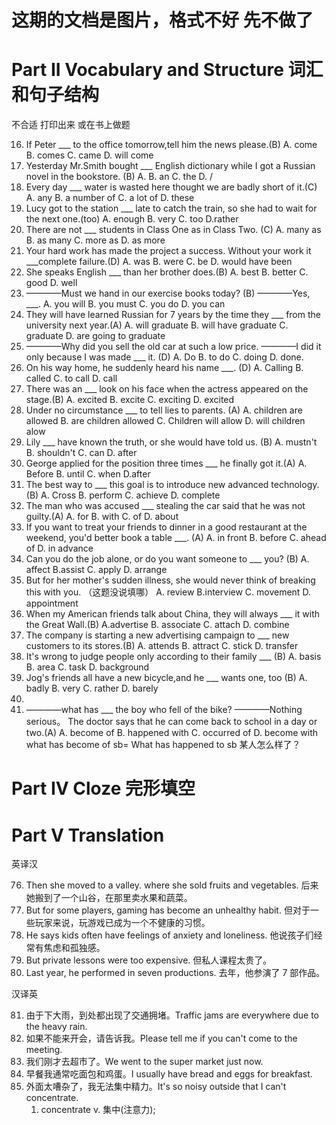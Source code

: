 # 这期的文档是图片，格式不好 先不做了

# Part II Vocabulary and Structure 词汇和句子结构

不合适 打印出来 或在书上做题

16. If Peter \_\_\_ to the office tomorrow,tell him the news please.(B)
    A. come B. comes C. came D. will come
17. Yesterday Mr.Smith bought \_\_\_ English dictionary while I got a Russian novel in the bookstore. (B)
    A. B. an C. the D. /
18. Every day \_\_\_ water is wasted here thought we are badly short of it.(C)
    A. any B. a number of C. a lot of D. these
19. Lucy got to the station \_\_\_ late to catch the train, so she had to wait for the next one.(too)
    A. enough B. very C. too D.rather
20. There are not \_\_\_ students in Class One as in Class Two. (C)
    A. many as B. as many C. more as D. as more
21. Your hard work has made the project a success. Without your work it \_\_\_complete failure.(D)
    A. was B. were C. be D. would have been
22. She speaks English \_\_\_ than her brother does.(B)
    A. best B. better C. good D. well
23. ————Must we hand in our exercise books today? (B)
    ————Yes, \_\_\_.
    A. you will B. you must C. you do D. you can
24. They will have learned Russian for 7 years by the time they \_\_\_ from the university next year.(A)
    A. will graduate B. will have graduate C. graduate D. are going to graduate
25. ————Why did you sell the old car at such a low price.
    ————I did it only because I was made \_\_\_ it. (D)
    A. Do B. to do C. doing D. done.
26. On his way home, he suddenly heard his name \_\_\_. (D)
    A. Calling B. called C. to call D. call
27. There was an \_\_\_ look on his face when the actress appeared on the stage.(B)
    A. excited B. excite C. exciting D. excited
28. Under no circumstance \_\_\_ to tell lies to parents. (A)
    A. children are allowed B. are children allowed C. Children will allow D. will children alow
29. Lily \_\_\_ have known the truth, or she would have told us. (B)
    A. mustn't B. shouldn't C. can D. after
30. George applied for the position three times \_\_\_ he finally got it.(A)
    A. Before B. until C. when D.after
31. The best way to \_\_\_ this goal is to introduce new advanced technology. (B)
    A. Cross B. perform C. achieve D. complete
32. The man who was accused \_\_\_ stealing the car said that he was not guilty.(A)
    A. for B. with C. of D. about
33. If you want to treat your friends to dinner in a good restaurant at the weekend, you'd better book a table \_\_\_. (A)
    A. in front B. before C. ahead of D. in advance
34. Can you do the job alone, or do you want someone to \_\_\_ you? (B)
    A. affect B.assist C. apply D. arrange
35. But for her mother's sudden illness, she would never think of breaking this with you. （这题没说填哪）
    A. review B.interview C. movement D. appointment
36. When my American friends talk about China, they will always \_\_\_ it with the Great Wall.(B)
    A.advertise B. associate C. attach D. combine
37. The company is starting a new advertising campaign to \_\_\_ new customers to its stores.(B)
    A. attends B. attract C. stick D. transfer
38. It's wrong to judge people only according to their family \_\_\_ (B)
    A. basis B. area C. task D. background
39. Jog's friends all have a new bicycle,and he \_\_\_ wants one, too (B)
    A. badly B. very C. rather D. barely
40.
41. ————what has \_\_\_ the boy who fell of the bike?
    ————Nothing serious。 The doctor says that he can come back to school in a day or two.(A)
    A. become of B. happened with C. occurred of D. become with
    what has become of sb= What has happened to sb 某人怎么样了？

# Part IV Cloze 完形填空

# Part V Translation

英译汉

76. Then she moved to a valley. where she sold fruits and vegetables. 后来她搬到了一个山谷，在那里卖水果和蔬菜。
77. But for some players, gaming has become an unhealthy habit. 但对于一些玩家来说，玩游戏已成为一个不健康的习惯。
78. He says kids often have feelings of anxiety and loneliness. 他说孩子们经常有焦虑和孤独感。
79. But private lessons were too expensive. 但私人课程太贵了。
80. Last year, he performed in seven productions. 去年，他参演了 7 部作品。

汉译英

81. 由于下大雨，到处都出现了交通拥堵。Traffic jams are everywhere due to the heavy rain.
82. 如果不能来开会，请告诉我。Please tell me if you can't come to the meeting.
83. 我们刚才去超市了。We went to the super market just now.
84. 早餐我通常吃面包和鸡蛋。I usually have bread and eggs for breakfast.
85. 外面太嘈杂了，我无法集中精力。It's so noisy outside that I can't concentrate.
    1. concentrate v. 集中(注意力);
